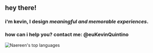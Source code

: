 ## hey there!
### i'm kevin, I design *meaningful and memorable experiences*.

### how can i help you? contact me: @euKevinQuintino

![Naereen's top languages](https://github-readme-stats.vercel.app/api/top-langs/?username=euKevinQuintino&theme=dracula)
